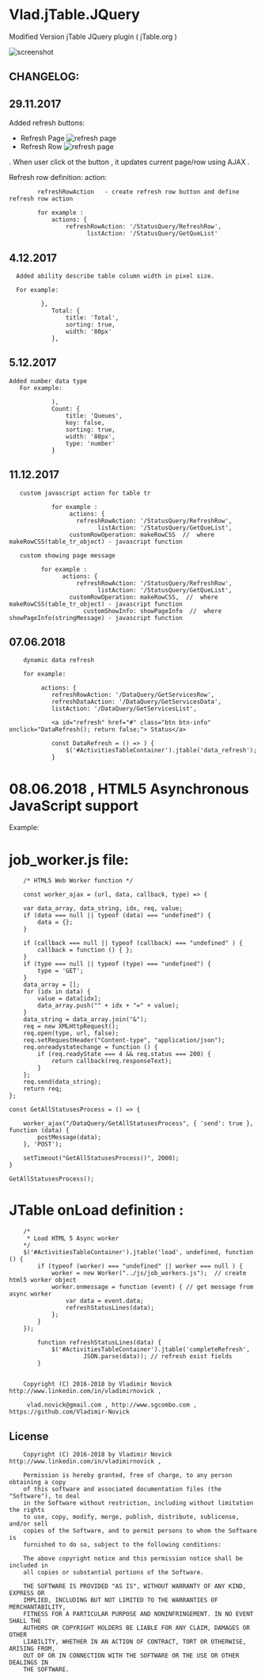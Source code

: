 # Vlad.jTable.JQuery

Modified Version jTable  JQuery plugin ( jTable.org )

![screenshot](https://raw.githubusercontent.com/Vladimir-Novick/Vlad.jTable.JQuery/master/screenshots/screen.png)

## CHANGELOG:

## 29.11.2017

  Added refresh buttons:

  *  Refresh Page  ![refresh page](https://raw.githubusercontent.com/Vladimir-Novick/Vlad.jTable.JQuery/master/screenshots/refresh_page.png) 
  *  Refresh Row  ![refresh page](https://raw.githubusercontent.com/Vladimir-Novick/Vlad.jTable.JQuery/master/screenshots/refresh_button.png) 
  
 . When user click ot the button , it updates current page/row using AJAX .
 
 Refresh row definition:
     action:

            refreshRowAction   - create refresh row button and define refresh row action

            for example :
                actions: {
                    refreshRowAction: '/StatusQuery/RefreshRow',
                          listAction: '/StatusQuery/GetQueList'
 
## 4.12.2017
 
      Added ability describe table column width in pixel size. 
	  
	  For example:
	     
             },
                Total: {
                    title: 'Total',
                    sorting: true,
                    width: '80px'
                },

## 5.12.2017

	Added number data type 
	   For example:
	   
	            ),
                Count: {
                    title: 'Queues',
                    key: false,
                    sorting: true,
                    width: '80px',
                    type: 'number'
                }
				
## 11.12.2017

       custom javascript action for table tr

                for example :
                     actions: {
                       refreshRowAction: '/StatusQuery/RefreshRow',
                             listAction: '/StatusQuery/GetQueList',
                     customRowOperation: makeRowCSS  //  where makeRowCSS(table_tr_object) - javascript function

       custom showing page message

             for example :
                   actions: {
                       refreshRowAction: '/StatusQuery/RefreshRow',
                             listAction: '/StatusQuery/GetQueList',
                     customRowOperation: makeRowCSS,  //  where makeRowCSS(table_tr_object) - javascript function
                         customShowInfo: showPageInfo  //  where showPageInfo(stringMessage) - javascript function 				

## 07.06.2018

		dynamic data refresh 
		
		for example:
		
		     actions: {
                refreshRowAction: '/DataQuery/GetServicesRow',
                refreshDataAction: '/DataQuery/GetServicesData',
                listAction: '/DataQuery/GetServicesList',
				
				<a id="refresh" href="#" class="btn btn-info" onclick="DataRefresh(); return false;"> Status</a>

				const DataRefresh = () => ) {
					$('#ActivitiesTableContainer').jtable('data_refresh');
				}
				
# 08.06.2018 , HTML5 Asynchronous JavaScript support

Example:

# job_worker.js 	 file:
	 
	    /* HTML5 Web Worker function */

        const worker_ajax = (url, data, callback, type) => {

		var data_array, data_string, idx, req, value;
		if (data === null || typeof (data) === "undefined") {
			data = {};
		}

		if (callback === null || typeof (callback) === "undefined" ) {
			callback = function () { };
		}
		if (type === null || typeof (type) === "undefined") {
			type = 'GET';
		}
		data_array = [];
		for (idx in data) {
			value = data[idx];
			data_array.push("" + idx + "=" + value);
		}
		data_string = data_array.join("&");
		req = new XMLHttpRequest();
		req.open(type, url, false);
		req.setRequestHeader("Content-type", "application/json");
		req.onreadystatechange = function () {
			if (req.readyState === 4 && req.status === 200) {
				return callback(req.responseText); 
			}
		};
		req.send(data_string);
		return req;
	};

	const GetAllStatusesProcess = () => {

		worker_ajax("/DataQuery/GetAllStatusesProcess", { 'send': true }, function (data) {
			postMessage(data);
		}, 'POST');

		setTimeout("GetAllStatusesProcess()", 2000);
	}

	GetAllStatusesProcess();
	
	
# JTable onLoad definition :

        /*
         * Load HTML 5 Async worker
        */
        $('#ActivitiesTableContainer').jtable('load', undefined, function () {
            if (typeof (worker) === "undefined" || worker === null ) {
                worker = new Worker("../js/job_workers.js");  // create html5 worker object
                worker.onmessage = function (event) { // get message from async worker
                    var data = event.data;
                    refreshStatusLines(data); 
                };
            }
        });
		
		    function refreshStatusLines(data) {
				$('#ActivitiesTableContainer').jtable('completeRefresh', 
				         JSON.parse(data)); // refresh exist fields 
			}
			
			
		Copyright (C) 2016-2018 by Vladimir Novick http://www.linkedin.com/in/vladimirnovick , 

		 vlad.novick@gmail.com , http://www.sgcombo.com , https://github.com/Vladimir-Novick
			
## License

		Copyright (C) 2016-2018 by Vladimir Novick http://www.linkedin.com/in/vladimirnovick , 

		Permission is hereby granted, free of charge, to any person obtaining a copy
		of this software and associated documentation files (the "Software"), to deal
		in the Software without restriction, including without limitation the rights
		to use, copy, modify, merge, publish, distribute, sublicense, and/or sell
		copies of the Software, and to permit persons to whom the Software is
		furnished to do so, subject to the following conditions:

		The above copyright notice and this permission notice shall be included in
		all copies or substantial portions of the Software.

		THE SOFTWARE IS PROVIDED "AS IS", WITHOUT WARRANTY OF ANY KIND, EXPRESS OR
		IMPLIED, INCLUDING BUT NOT LIMITED TO THE WARRANTIES OF MERCHANTABILITY,
		FITNESS FOR A PARTICULAR PURPOSE AND NONINFRINGEMENT. IN NO EVENT SHALL THE
		AUTHORS OR COPYRIGHT HOLDERS BE LIABLE FOR ANY CLAIM, DAMAGES OR OTHER
		LIABILITY, WHETHER IN AN ACTION OF CONTRACT, TORT OR OTHERWISE, ARISING FROM,
		OUT OF OR IN CONNECTION WITH THE SOFTWARE OR THE USE OR OTHER DEALINGS IN
		THE SOFTWARE. 

	
